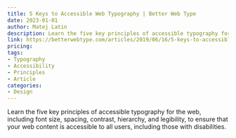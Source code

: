```yaml
---
title: 5 Keys to Accessible Web Typography | Better Web Type
date: 2023-01-01
author: Matej Latin
description: Learn the five key principles of accessible typography for the web, including font size, spacing, contrast, hierarchy, and legibility, to ensure that your web content is accessible to all users, including those with disabilities. 
link: https://betterwebtype.com/articles/2019/06/16/5-keys-to-accessible-web-typography/
pricing: 
tags: 
- Typography
- Accessibility
- Principles
- Article
categories: 
- Design 
---
```


Learn the five key principles of accessible typography for the web, including font size, spacing, contrast, hierarchy, and legibility, to ensure that your web content is accessible to all users, including those with disabilities. 